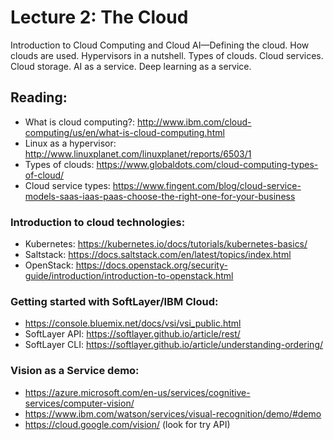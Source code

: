 # Lecture 2: The Cloud

Introduction to Cloud Computing and Cloud AI—Defining the cloud. How clouds are used. Hypervisors in a nutshell. Types of clouds. Cloud services. Cloud storage. AI as a service. Deep learning as a service.

## Reading:

* What is cloud computing?:  http://www.ibm.com/cloud-computing/us/en/what-is-cloud-computing.html
* Linux as a hypervisor: http://www.linuxplanet.com/linuxplanet/reports/6503/1
* Types of clouds: https://www.globaldots.com/cloud-computing-types-of-cloud/
* Cloud service types: https://www.fingent.com/blog/cloud-service-models-saas-iaas-paas-choose-the-right-one-for-your-business


### Introduction to cloud technologies:
* Kubernetes: https://kubernetes.io/docs/tutorials/kubernetes-basics/
* Saltstack: https://docs.saltstack.com/en/latest/topics/index.html
* OpenStack: https://docs.openstack.org/security-guide/introduction/introduction-to-openstack.html

### Getting started with SoftLayer/IBM Cloud:
* https://console.bluemix.net/docs/vsi/vsi_public.html
* SoftLayer API: https://softlayer.github.io/article/rest/
* SoftLayer CLI: https://softlayer.github.io/article/understanding-ordering/


### Vision as a Service demo:
* https://azure.microsoft.com/en-us/services/cognitive-services/computer-vision/
* https://www.ibm.com/watson/services/visual-recognition/demo/#demo
* https://cloud.google.com/vision/ (look for try API)


